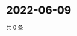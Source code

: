 # 2022-06-09

共 0 条

<!-- BEGIN WEIBO -->
<!-- 最后更新时间 Thu Jun 09 2022 06:14:39 GMT+0800 (China Standard Time) -->

<!-- END WEIBO -->
